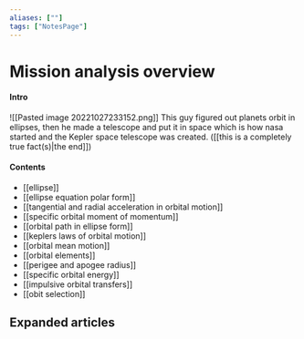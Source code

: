 ```yaml
---
aliases: [""]
tags: ["NotesPage"]
---
```


# Mission analysis overview

#### Intro 
![[Pasted image 20221027233152.png]]
This guy figured out planets orbit in ellipses, then he made a telescope and put it in space which is how nasa started and the Kepler space telescope was created. ([[this is a completely true fact(s)|the end]])

#### Contents
- [[ellipse]]
- [[ellipse equation polar form]]
- [[tangential and radial acceleration in orbital motion]]
- [[specific orbital moment of momentum]]
- [[orbital path in ellipse form]]
- [[keplers laws of orbital motion]]
- [[orbital mean motion]]
- [[orbital elements]]
- [[perigee and apogee radius]]
- [[specific orbital energy]]
- [[impulsive orbital transfers]]
- [[obit selection]]


## Expanded articles
